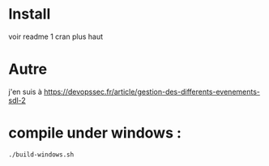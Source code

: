 # Install

voir readme 1 cran plus haut

# Autre

j'en suis à https://devopssec.fr/article/gestion-des-differents-evenements-sdl-2

# compile under windows : 

```
./build-windows.sh
```